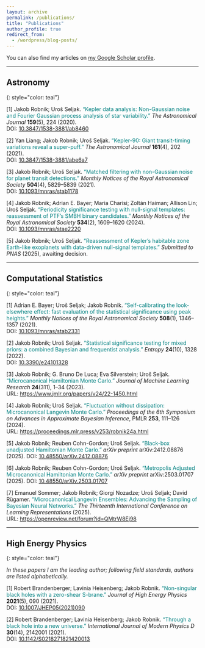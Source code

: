 ```yaml
---
layout: archive
permalink: /publications/
title: "Publications"
author_profile: true
redirect_from:
  - /wordpress/blog-posts/
---
```


You can also find my articles on [my Google Scholar profile](https://scholar.google.com/citations?user=a7rDsQ8AAAAJ&hl=en).

---

## Astronomy
{: style="color: teal"}

[1] Jakob Robnik; Uroš Seljak. <font color="Teal">“Kepler data analysis: Non-Gaussian noise and Fourier Gaussian process analysis of star variability.”</font> *The Astronomical Journal* **159**(5), 224 (2020).  
DOI: [10.3847/1538-3881/ab8460](https://doi.org/10.3847/1538-3881/ab8460)

[2] Yan Liang; Jakob Robnik; Uroš Seljak. <font color="Teal">“Kepler-90: Giant transit-timing variations reveal a super-puff.”</font> *The Astronomical Journal* **161**(4), 202 (2021).  
DOI: [10.3847/1538-3881/abe6a7](https://doi.org/10.3847/1538-3881/abe6a7)

[3] Jakob Robnik; Uroš Seljak. <font color="Teal">“Matched filtering with non-Gaussian noise for planet transit detections.”</font> *Monthly Notices of the Royal Astronomical Society* **504**(4), 5829–5839 (2021).  
DOI: [10.1093/mnras/stab1178](https://doi.org/10.1093/mnras/stab1178)

[4] Jakob Robnik; Adrian E. Bayer; Maria Charisi; Zoltán Haiman; Allison Lin; Uroš Seljak. <font color="Teal">“Periodicity significance testing with null-signal templates: reassessment of PTF’s SMBH binary candidates.”</font> *Monthly Notices of the Royal Astronomical Society* **534**(2), 1609–1620 (2024).  
DOI: [10.1093/mnras/stae2220](https://doi.org/10.1093/mnras/stae2220)

[5] Jakob Robnik; Uroš Seljak. <font color="Teal">“Reassessment of Kepler’s habitable zone Earth-like exoplanets with data-driven null-signal templates.”</font> *Submitted to PNAS* (2025), awaiting decision.

---

## Computational Statistics
{: style="color: teal"}

[1] Adrian E. Bayer; Uroš Seljak; Jakob Robnik. <font color="Teal">“Self-calibrating the look-elsewhere effect: fast evaluation of the statistical significance using peak heights.”</font> *Monthly Notices of the Royal Astronomical Society* **508**(1), 1346–1357 (2021).  
DOI: [10.1093/mnras/stab2331](https://doi.org/10.1093/mnras/stab2331)

[2] Jakob Robnik; Uroš Seljak. <font color="Teal">“Statistical significance testing for mixed priors: a combined Bayesian and frequentist analysis.”</font> *Entropy* **24**(10), 1328 (2022).  
DOI: [10.3390/e24101328](https://doi.org/10.3390/e24101328)

[3] Jakob Robnik; G. Bruno De Luca; Eva Silverstein; Uroš Seljak. <font color="Teal">“Microcanonical Hamiltonian Monte Carlo.”</font> *Journal of Machine Learning Research* **24**(311), 1–34 (2023).  
URL: <https://www.jmlr.org/papers/v24/22-1450.html>

[4] Jakob Robnik; Uroš Seljak. <font color="Teal">“Fluctuation without dissipation: Microcanonical Langevin Monte Carlo.”</font> *Proceedings of the 6th Symposium on Advances in Approximate Bayesian Inference*, PMLR **253**, 111–126 (2024).  
URL: <https://proceedings.mlr.press/v253/robnik24a.html>

[5] Jakob Robnik; Reuben Cohn-Gordon; Uroš Seljak. <font color="Teal">“Black-box unadjusted Hamiltonian Monte Carlo.”</font> *arXiv preprint* arXiv:2412.08876 (2025).
DOI: [10.48550/arXiv.2412.08876](https://doi.org/10.48550/arXiv.2412.08876)

[6] Jakob Robnik; Reuben Cohn-Gordon; Uroš Seljak. <font color="Teal">“Metropolis Adjusted Microcanonical Hamiltonian Monte Carlo.”</font> *arXiv preprint* arXiv:2503.01707 (2025). 
DOI: [10.48550/arXiv.2503.01707](https://doi.org/10.48550/arXiv.2503.01707)

[7] Emanuel Sommer; Jakob Robnik; Giorgi Nozadze; Uroš Seljak; David Rügamer. <font color="Teal">“Microcanonical Langevin Ensembles: Advancing the Sampling of Bayesian Neural Networks.”</font> *The Thirteenth International Conference on Learning Representations* (2025).  
URL: <https://openreview.net/forum?id=QMtrW8Ej98>

---

## High Energy Physics
{: style="color: teal"}

*In these papers I am the leading author; following field standards, authors are listed alphabetically.*

[1] Robert Brandenberger; Lavinia Heisenberg; Jakob Robnik. <font color="Teal">“Non-singular black holes with a zero-shear S-brane.”</font> *Journal of High Energy Physics* **2021**(5), 090 (2021).  
DOI: [10.1007/JHEP05(2021)090](https://doi.org/10.1007/JHEP05(2021)090)

[2] Robert Brandenberger; Lavinia Heisenberg; Jakob Robnik. <font color="Teal">“Through a black hole into a new universe.”</font> *International Journal of Modern Physics D* **30**(14), 2142001 (2021).  
DOI: [10.1142/S0218271821420013](https://doi.org/10.1142/S0218271821420013)
